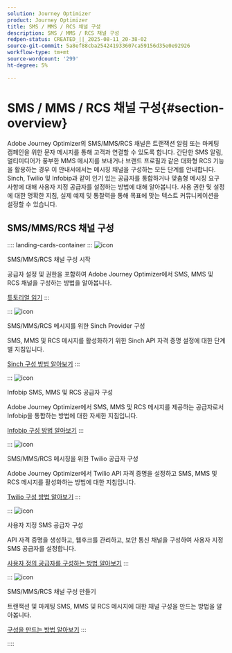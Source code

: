 ```yaml
---
solution: Journey Optimizer
product: Journey Optimizer
title: SMS / MMS / RCS 채널 구성
description: SMS / MMS / RCS 채널 구성
redpen-status: CREATED_||_2025-08-11_20-38-02
source-git-commit: 5a8ef88cba254241933607ca59156d35e0e92926
workflow-type: tm+mt
source-wordcount: '299'
ht-degree: 5%

---
```



# SMS / MMS / RCS 채널 구성{#section-overview}

Adobe Journey Optimizer의 SMS/MMS/RCS 채널은 트랜잭션 알림 또는 마케팅 캠페인을 위한 문자 메시지를 통해 고객과 연결할 수 있도록 합니다. 간단한 SMS 알림, 멀티미디어가 풍부한 MMS 메시지를 보내거나 브랜드 프로필과 같은 대화형 RCS 기능을 활용하는 경우 이 안내서에서는 메시징 채널을 구성하는 모든 단계를 안내합니다. Sinch, Twilio 및 Infobip과 같이 인기 있는 공급자를 통합하거나 맞춤형 메시징 요구 사항에 대해 사용자 지정 공급자를 설정하는 방법에 대해 알아봅니다. 사용 권한 및 설정에 대한 명확한 지침, 실제 예제 및 통찰력을 통해 목표에 맞는 텍스트 커뮤니케이션을 설정할 수 있습니다.

## SMS/MMS/RCS 채널 구성

:::: landing-cards-container
:::
![icon](https://cdn.experienceleague.adobe.com/icons/circle-play.svg?lang=ko)

SMS/MMS/RCS 채널 구성 시작

공급자 설정 및 권한을 포함하여 Adobe Journey Optimizer에서 SMS, MMS 및 RCS 채널을 구성하는 방법을 알아봅니다.

[튜토리얼 읽기](../using/sms/sms-configuration.md)
:::

:::
![icon](https://cdn.experienceleague.adobe.com/icons/puzzle-piece.svg?lang=ko)

SMS/MMS/RCS 메시지를 위한 Sinch Provider 구성

SMS, MMS 및 RCS 메시지를 활성화하기 위한 Sinch API 자격 증명 설정에 대한 단계별 지침입니다.

[Sinch 구성 방법 알아보기](../using/sms/sms-configuration-sinch.md)
:::

:::
![icon](https://cdn.experienceleague.adobe.com/icons/puzzle-piece.svg?lang=ko)

Infobip SMS, MMS 및 RCS 공급자 구성

Adobe Journey Optimizer에서 SMS, MMS 및 RCS 메시지를 제공하는 공급자로서 Infobip을 통합하는 방법에 대한 자세한 지침입니다.

[Infobip 구성 방법 알아보기](../using/sms/sms-configuration-infobip.md)
:::

:::
![icon](https://cdn.experienceleague.adobe.com/icons/puzzle-piece.svg?lang=ko)

SMS/MMS/RCS 메시징을 위한 Twilio 공급자 구성

Adobe Journey Optimizer에서 Twilio API 자격 증명을 설정하고 SMS, MMS 및 RCS 메시지를 활성화하는 방법에 대한 지침입니다.

[Twilio 구성 방법 알아보기](../using/sms/sms-configuration-twilio.md)
:::

:::
![icon](https://cdn.experienceleague.adobe.com/icons/code-branch.svg?lang=ko)

사용자 지정 SMS 공급자 구성

API 자격 증명을 생성하고, 웹후크를 관리하고, 보안 통신 채널을 구성하여 사용자 지정 SMS 공급자를 설정합니다.

[사용자 정의 공급자를 구성하는 방법 알아보기](../using/sms/sms-configuration-custom.md)
:::

:::
![icon](https://cdn.experienceleague.adobe.com/icons/gear.svg?lang=ko)

SMS/MMS/RCS 채널 구성 만들기

트랜잭션 및 마케팅 SMS, MMS 및 RCS 메시지에 대한 채널 구성을 만드는 방법을 알아봅니다.

[구성을 만드는 방법 알아보기](../using/sms/sms-configuration-surface.md)
:::

::::
